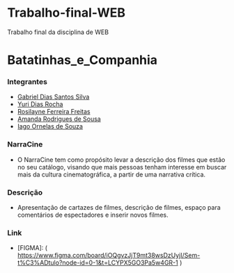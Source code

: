 # Trabalho-final-WEB
Trabalho final da disciplina de WEB

# Batatinhas_e_Companhia

### Integrantes

- [Gabriel Dias Santos Silva](https://github.com/Summerblads)
- [Yuri Dias Rocha](https://github.com/Iguin2006)
- [Rosilayne Ferreira Freitas](http://github.com/rosilayneA)
- [Amanda Rodrigues de Sousa](https://github.com/amyyblack)
- [Iago Ornelas de Souza](https://github.com/codiagosto)


### NarraCine
- O NarraCine tem como propósito levar a descrição dos filmes que estão no seu catálogo, visando que mais pessoas tenham interesse em buscar mais da cultura cinematográfica, a partir de uma narrativa crítica. 

### Descrição
- Apresentação de cartazes de filmes, descrição de filmes, espaço para comentários de espectadores e inserir novos filmes.

### Link
- [FIGMA]: ( https://www.figma.com/board/iOQgvzJjT9mt38wsDzUyjI/Sem-t%C3%ADtulo?node-id=0-1&t=LCYPX5GO3Pa5w4GR-1 )
